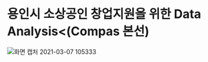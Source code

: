 # **용인시 소상공인 창업지원을 위한 Data Analysis**<(Compas 본선) <br>

![화면 캡처 2021-03-07 105333](https://user-images.githubusercontent.com/74548737/110226514-705af180-7f33-11eb-9fc0-6429f6fde069.jpg)


> 
> 






